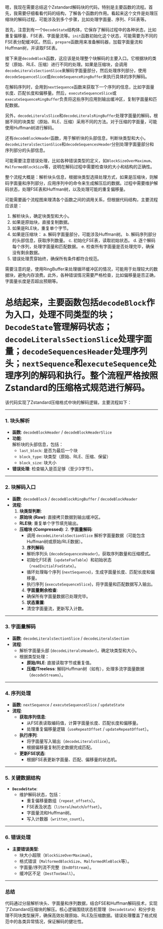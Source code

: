 嗯，我现在需要总结这个Zstandard解码块的代码，特别是主要函数的流程。首先，我需要仔细看看代码的结构，了解各个函数的作用。看起来这个文件是处理压缩块的解码过程，可能涉及到多个步骤，比如处理字面量、序列、FSE表等。

首先，注意到有一个`DecodeState`结构体，它保存了解码过程中的各种状态，比如重复偏移量、FSE表、字面量流等。`init`函数初始化这个状态，可能需要为不同的FSE表分配缓冲区。然后，`prepare`函数用来准备解码器，加载字面量流和Huffman树，并读取FSE表。

接下来是`decodeBlock`函数，这应该是处理整个块解码的主要入口。它根据块的类型（原始、RLE、压缩）进行不同的处理。如果是压缩块，会调用`decodeLiteralsSectionSlice`来解码字面量部分，然后处理序列部分，使用`decodeSequenceSlice`或`decodeSequenceRingBuffer`来执行具体的序列解码。

在解码序列时，会用到`nextSequence`函数来获取下一个序列的信息，比如字面量长度、匹配长度和偏移量。然后，`executeSequenceSlice`或`executeSequenceRingBuffer`负责将这些序列应用到输出缓冲区，复制字面量和匹配数据。

另外，`decodeLiteralsSlice`和`decodeLiteralsRingBuffer`处理字面量的解码，根据不同的块类型（原始、RLE、压缩）采用不同的方法。对于压缩的字面量，可能使用Huffman树进行解码。

还有`decodeBlockHeader`函数，用于解析块的头部信息，判断块类型和大小。`decodeLiteralsSectionSlice`和`decodeSequencesHeader`分别处理字面量部分和序列部分的头部信息。

可能需要注意错误处理，比如各种错误类型的定义，如`BlockSizeOverMaximum`、`MalformedBlockSize`等，说明在解码过程中需要检查块的大小和结构的正确性。

整个流程大概是：解析块头信息，根据块类型选择处理方式，如果是压缩块，则解码字面量和序列部分，应用序列中的命令来生成解压后的数据。过程中需要维护解码状态，处理FSE表和Huffman树，以及处理可能的重复偏移量。

可能需要画个流程图来理清各个函数之间的调用关系，但根据代码结构，主要流程应该是：

1. 解析块头，确定块类型和大小。
2. 如果是原始块，直接复制数据。
3. 如果是RLE块，重复单个字节。
4. 如果是压缩块：
   a. 解码字面量部分，可能涉及Huffman树。
   b. 解码序列部分的头部信息，获取序列数量。
   c. 初始化FSE表，读取初始状态。
   d. 逐个解码每个序列，处理字面量和匹配数据。
   e. 检查所有字面量是否处理完毕，确保没有剩余数据。
5. 错误处理贯穿始终，确保所有条件都符合规范。

需要注意的是，使用RingBuffer来处理循环缓冲区的情况，可能用于处理较大的数据块，避免内存浪费。此外，各种错误情况需要严格检查，比如偏移量是否正确，字面量长度是否超出预期等。

总结起来，主要函数包括`decodeBlock`作为入口，处理不同类型的块；`DecodeState`管理解码状态；`decodeLiteralsSectionSlice`处理字面量；`decodeSequencesHeader`处理序列头；`nextSequence`和`executeSequence`处理序列的解码和执行。整个流程严格按照Zstandard的压缩格式规范进行解码。
================================================
该代码实现了Zstandard压缩格式中块的解码逻辑，主要流程如下：

---

### **1. 块头解析**
- **函数**: `decodeBlockHeader` / `decodeBlockHeaderSlice`
- **功能**:  
  解析块的头部信息，包括：
  - `last_block`: 是否为最后一个块
  - `block_type`: 块类型（原始、RLE、压缩、保留）
  - `block_size`: 块大小
- **错误处理**: 检查输入是否足够（至少3字节）。

---

### **2. 块解码入口**
- **函数**: `decodeBlock` / `decodeBlockRingBuffer` / `decodeBlockReader`
- **流程**:
  1. **块类型判断**:
    - **原始块 (Raw)**: 直接拷贝数据到输出缓冲区。
    - **RLE块**: 重复单个字节填充输出。
    - **压缩块 (Compressed)**:
      2. **字面量解码**:
        - 调用 `decodeLiteralsSectionSlice` 解析字面量数据（可能包含Huffman树或原始/RLE数据）。
      3. **序列解码**:
        - 解析序列头 (`decodeSequencesHeader`)，获取序列数量和压缩模式。
        - 初始化FSE表（`updateFseTable`）和初始状态（`readInitialFseState`）。
        - 循环处理每个序列 (`nextSequence`)，生成字面量长度、匹配长度和偏移量。
        - 执行序列 (`executeSequenceSlice`)，将字面量和匹配数据写入输出。
      4. **字面量剩余检查**:
        - 确保所有字面量数据已处理完毕。
      5. **状态重置**:
        - 清空字面量流，更新写入计数。

---

### **3. 字面量解码**
- **函数**: `decodeLiteralsSectionSlice` / `decodeLiteralsSection`
- **流程**:
  - 解析字面量头部 (`decodeLiteralsHeader`)，确定块类型和大小。
  - 根据类型处理：
    - **原始/RLE**: 直接读取字节或重复值。
    - **压缩/Treeless**: 解码Huffman树（如有），处理多流字面量数据（`decodeStreams`）。

---

### **4. 序列处理**
- **函数**: `nextSequence` / `executeSequenceSlice` / `updateState`
- **流程**:
  - **获取序列信息**:
    - 从FSE表读取编码值，计算字面量长度、匹配长度和偏移量。
    - 处理重复偏移量逻辑（`useRepeatOffset` / `updateRepeatOffset`）。
  - **执行序列**:
    - 将字面量写入输出（`decodeLiteralsSlice`）。
    - 根据偏移量复制历史数据完成匹配。
  - **更新FSE状态**:
    - 根据FSE表更新字面量、匹配、偏移量的状态机。

---

### **5. 关键数据结构**
- **`DecodeState`**:
  - 维护解码状态，包括：
    - 重复偏移量数组（`repeat_offsets`）。
    - FSE表及状态（`literal`/`match`/`offset`）。
    - 字面量流和Huffman树。
    - 写入计数器（`written_count`）。

---

### **6. 错误处理**
- **主要错误类型**:
  - 块大小超限（`BlockSizeOverMaximum`）。
  - 格式错误（`MalformedBlockSize`、`MalformedRleBlock`等）。
  - 字面量/序列流不完整（`EndOfStream`）。
  - 缓冲区不足（`DestTooSmall`）。

---

### **总结**
代码通过分层解析块头、字面量和序列数据，结合FSE和Huffman解码技术，实现了Zstandard压缩块的解压。核心逻辑围绕状态机管理（`DecodeState`）和分步处理不同块类型展开，确保高效处理原始、RLE及压缩数据。错误处理覆盖了格式规范中的各类异常情况，保证解码的健壮性。